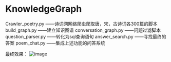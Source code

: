 # KnowledgeGraph
Crawler_poetry.py ——诗词网网络爬虫爬取唐，宋，古诗词各300篇的脚本
build_graph.py ——建立知识图谱
conversation_graph.py ——问题过滤脚本
question_parser.py ——转化为sql查询语句
answer_search.py ——寻找最终的答案
poem_chat.py ——集成上述功能的问答系统

最终效果：
![image](https://github.com/ShiGuangNuoYan/KnowledgeGraph/assets/126465605/33211e63-a24d-4b8e-8513-2b9b220b7d28)


